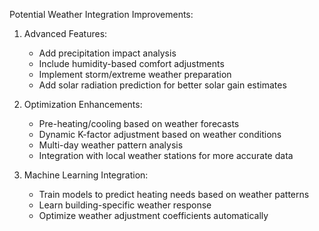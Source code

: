 Potential Weather Integration Improvements:

1. Advanced Features:
   - Add precipitation impact analysis
   - Include humidity-based comfort adjustments
   - Implement storm/extreme weather preparation
   - Add solar radiation prediction for better solar gain estimates

2. Optimization Enhancements:
   - Pre-heating/cooling based on weather forecasts
   - Dynamic K-factor adjustment based on weather conditions
   - Multi-day weather pattern analysis
   - Integration with local weather stations for more accurate data

3. Machine Learning Integration:
   - Train models to predict heating needs based on weather patterns
   - Learn building-specific weather response
   - Optimize weather adjustment coefficients automatically